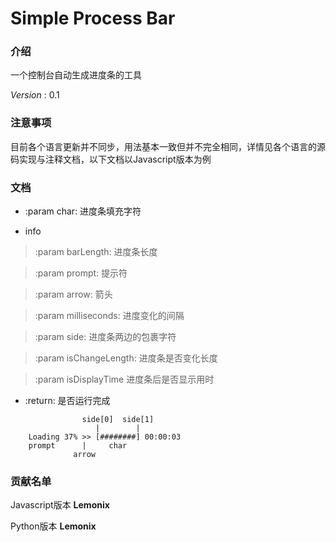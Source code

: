 # Simple Process Bar

### 介绍
一个控制台自动生成进度条的工具

 *Version* : 0.1

### 注意事项
目前各个语言更新并不同步，用法基本一致但并不完全相同，详情见各个语言的源码实现与注释文档，以下文档以Javascript版本为例

### 文档

- :param char: 进度条填充字符

- info

> :param barLength: 进度条长度

> :param prompt: 提示符

> :param arrow: 箭头

> :param milliseconds: 进度变化的间隔

> :param side: 进度条两边的包裹字符

> :param isChangeLength: 进度条是否变化长度

> :param isDisplayTime 进度条后是否显示用时

- :return: 是否运行完成
```
                side[0]  side[1]
                   |        |
    Loading 37% >> [########] 00:00:03
    prompt      |     char
              arrow
```


### 贡献名单
Javascript版本  **Lemonix**

Python版本  **Lemonix** 
